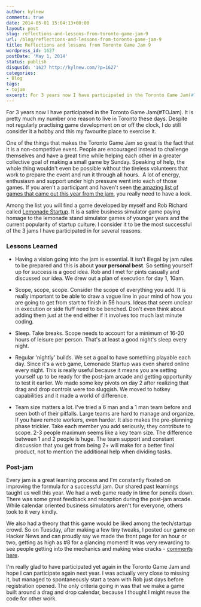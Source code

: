 ```yaml
---
author: kylnew
comments: true
date: 2014-05-01 15:04:13+00:00
layout: post
slug: reflections-and-lessons-from-toronto-game-jam-9
url: /blog/reflections-and-lessons-from-toronto-game-jam-9
title: Reflections and lessons from Toronto Game Jam 9
wordpress_id: 1627
postDate: 'May 1, 2014'
status: publish
disqusId: '1627 http://kylnew.com/?p=1627'
categories:
- Blog
tags:
- tojam
excerpt: For 3 years now I have participated in the Toronto Game Jam(#TOJam). It is pretty much my number one reason to live in Toronto these days. Despite not regularly practising game development on or off the clock, I do still consider it a hobby and this my favourite place to exercise it.
---
```


For 3 years now I have participated in the Toronto Game Jam(#TOJam). It is pretty much my number one reason to live in Toronto these days. Despite not regularly practising game development on or off the clock, I do still consider it a hobby and this my favourite place to exercise it.

One of the things that makes the Toronto Game Jam so great is the fact that it is a non-competitive event. People are encouraged instead to challenge themselves and have a great time while helping each other in a greater collective goal of making a small game by Sunday. Speaking of help, the whole thing wouldn't even be possible without the tireless volunteers that work to prepare the event and run it through all hours.  A lot of energy, enthusiasm and support under high pressure went into each of those games. If you aren't a participant and haven't seen [the amazing list of games that came out this year from the jam](http://itch.io/jam/tojam9), you really need to have a look.

Among the list you will find a game developed by myself and Rob Richard called [Lemonade Startup](http://lemonstartup.com). It is a satire business simulator game paying homage to the lemonade stand simulator games of younger years and the current popularity of startup culture. I consider it to be the most successful of the 3 jams I have participated in for several reasons.


### Lessons Learned





	
  * Having a vision going into the jam is essential. It isn't illegal by jam rules to be prepared and this is about **your personal best**. So setting yourself up for success is a good idea. Rob and I met for pints casually and discussed our idea. We drew out a plan of execution for day 1, 10am.

	
  * Scope, scope, scope. Consider the scope of everything you add. It is really important to be able to draw a vague line in your mind of how you are going to get from start to finish in 56 hours. Ideas that seem unclear in execution or side fluff need to be benched. Don't even think about adding them just at the end either if it involves too much last minute coding.

	
  * Sleep. Take breaks. Scope needs to account for a minimum of 16-20 hours of leisure per person. That's at least a good night's sleep every night.

	
  * Regular 'nightly' builds. We set a goal to have something playable each day. Since it's a web game, Lemonade Startup was even shared online every night. This is really useful because it means you are setting yourself up to be ready for the post-jam arcade and getting opportunity to test it earlier. We made some key pivots on day 2 after realizing that drag and drop controls were too sluggish. We moved to hotkey capabilities and it made a world of difference.

	
  * Team size matters a lot. I've tried a 6 man and a 1 man team before and seen both of their pitfalls. Large teams are hard to manage and organize. If you have remote workers, even harder. It also makes the pre-planning phase trickier. Take each member you add seriously; they contribute to scope. 2-3 people maximum seems like a key team size. The difference between 1 and 2 people is huge. The team support and constant discussion that you get from being 2+ will make for a better final product, not to mention the additional help when dividing tasks.




### Post-jam


Every jam is a great learning process and I'm constantly fixated on improving the formula for a successful jam. Our shared past learnings taught us well this year. We had a web game ready in time for pencils down. There was some great feedback and reception during the post-jam arcade. While calendar oriented business simulators aren't for everyone, others took to it very kindly.

We also had a theory that this game would be liked among the tech/startup crowd. So on Tuesday, after making a few tiny tweaks, I posted our game on Hacker News and can proudly say we made the front page for an hour or two, getting as high as #8 for a glancing moment! It was very rewarding to see people getting into the mechanics and making wise cracks - [comments here](https://news.ycombinator.com/item?id=7666850).

I'm really glad to have participated yet again in the Toronto Game Jam and hope I can participate again next year. I was actually very close to missing it, but managed to spontaneously start a team with Rob just days before registration opened. The only criteria going in was that we make a game built around a drag and drop calendar, because I thought I might reuse the code for other work.


